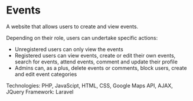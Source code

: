 # Events

A website that allows users to create and view events. 

Depending on their role, users can undertake specific actions:

- Unregistered users can only view the events
- Registered users can view events, create or edit their own events, search for events, attend events, comment and update their profile
- Admins can, as a plus, delete events or comments, block users, create and edit event categories   

Technologies: PHP, JavaScipt, HTML, CSS, Google Maps API, AJAX, JQuery
Framework: Laravel
